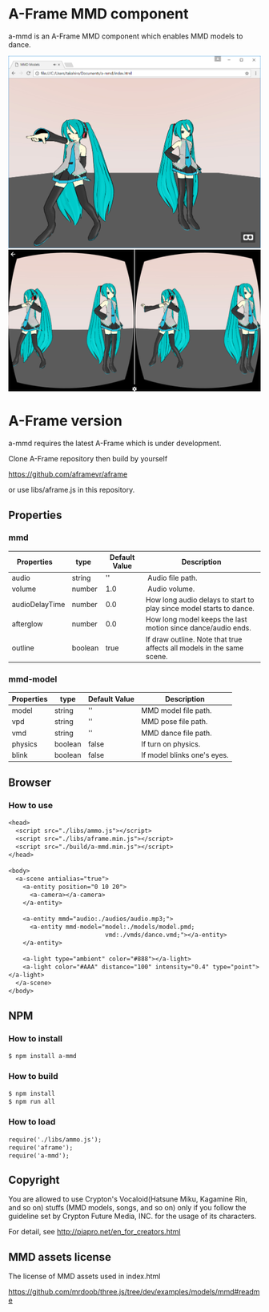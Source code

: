 # A-Frame MMD component

a-mmd is an A-Frame MMD component which enables MMD models to dance.

![screenshot](./screenshot.png "screenshot")
![screenshot2](./screenshot2.png "screenshot2")

# A-Frame version

a-mmd requires the latest A-Frame which is under development.

Clone A-Frame repository then build by yourself

https://github.com/aframevr/aframe

or use libs/aframe.js in this repository.

## Properties

### mmd

| Properties     | type    | Default Value | Description | 
| -------------- | ------- | ------------- | ----------- | 
| audio          | string  | ''            | Audio file path. | 
| volume         | number  | 1.0           | Audio volume. |
| audioDelayTime | number  | 0.0           | How long audio delays to start to play since model starts to dance. | 
| afterglow      | number  | 0.0           | How long model keeps the last motion since dance/audio ends. | 
| outline        | boolean | true          | If draw outline. Note that true affects all models in the same scene. | 

### mmd-model

| Properties | type    | Default Value | Description |
| ---------- | ------- | ------------- | ----------- |
| model      | string  | ''            | MMD model file path. |
| vpd        | string  | ''            | MMD pose file path. |
| vmd        | string  | ''            | MMD dance file path. |
| physics    | boolean | false         | If turn on physics. |
| blink      | boolean | false         | If model blinks one's eyes. |


## Browser

### How to use

```
<head>
  <script src="./libs/ammo.js"></script>
  <script src="./libs/aframe.min.js"></script>
  <script src="./build/a-mmd.min.js"></script>
</head>

<body>
  <a-scene antialias="true">
    <a-entity position="0 10 20">
      <a-camera></a-camera>
    </a-entity>

    <a-entity mmd="audio:./audios/audio.mp3;">
      <a-entity mmd-model="model:./models/model.pmd;
                           vmd:./vmds/dance.vmd;"></a-entity>
    </a-entity>

    <a-light type="ambient" color="#888"></a-light>
    <a-light color="#AAA" distance="100" intensity="0.4" type="point"></a-light>
  </a-scene>
</body>
```

## NPM

### How to install

```
$ npm install a-mmd
```

### How to build

```
$ npm install
$ npm run all
```

### How to load

```
require('./libs/ammo.js');
require('aframe');
require('a-mmd');
```

## Copyright

You are allowed to use Crypton's Vocaloid(Hatsune Miku, Kagamine Rin, and so on)
stuffs (MMD models, songs, and so on) only if you follow the guideline set by
Crypton Future Media, INC. for the usage of its characters.

For detail, see http://piapro.net/en_for_creators.html


## MMD assets license

The license of MMD assets used in index.html

https://github.com/mrdoob/three.js/tree/dev/examples/models/mmd#readme
